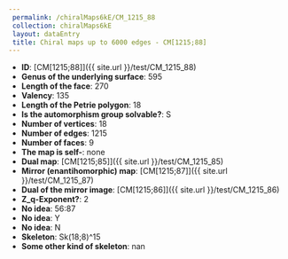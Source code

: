 ```yaml
--- 
 permalink: /chiralMaps6kE/CM_1215_88 
 collection: chiralMaps6kE
 layout: dataEntry
 title: Chiral maps up to 6000 edges - CM[1215;88]
---
```


- **ID**: [CM[1215;88]]({{ site.url }}/test/CM_1215_88)
- **Genus of the underlying surface**: 595
- **Length of the face**: 270
- **Valency**: 135
- **Length of the Petrie polygon**: 18
- **Is the automorphism group solvable?**: S
- **Number of vertices**: 18
- **Number of edges**: 1215
- **Number of faces**: 9
- **The map is self-**: none
- **Dual map**: [CM[1215;85]]({{ site.url }}/test/CM_1215_85)
- **Mirror (enantihomorphic) map**: [CM[1215;87]]({{ site.url }}/test/CM_1215_87)
- **Dual of the mirror image**: [CM[1215;86]]({{ site.url }}/test/CM_1215_86)
- **Z_q-Exponent?**: 2
- **No idea**:  56:87
- **No idea**: Y
- **No idea**: N
- **Skeleton**: Sk(18;8)^15
- **Some other kind of skeleton**: nan
